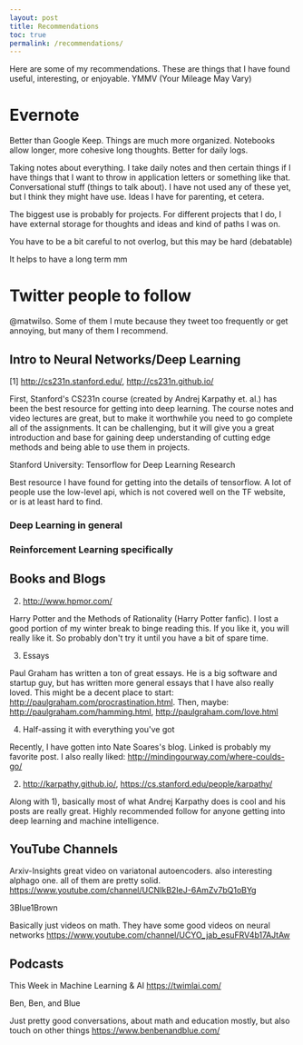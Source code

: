 ```yaml
---
layout: post
title: Recommendations
toc: true
permalink: /recommendations/
---
```


Here are some of my recommendations.  These are things that I have found useful, interesting,
or enjoyable.  YMMV (Your Mileage May Vary)


# Evernote

Better than Google Keep.  Things are much more organized.  Notebooks allow longer, more cohesive
long thoughts. Better for daily logs.

Taking notes about everything.  I take daily notes and then certain things if I have things 
that I want to throw in application letters or something like that.  Conversational stuff
(things to talk about).  I have not used any of these yet, but I think they might have use.
Ideas I have for parenting, et cetera.

The biggest use is probably for projects.  For different projects that I do, I have external
storage for thoughts and ideas and kind of paths I was on.

You have to be a bit careful to not overlog, but this may be hard (debatable)

It helps to have a long term mm

# Twitter people to follow

@matwilso.  Some of them I mute because they tweet too frequently or get annoying, but 
many of them I recommend.


## Intro to Neural Networks/Deep Learning

[1] http://cs231n.stanford.edu/, http://cs231n.github.io/

First, Stanford's CS231n course (created by Andrej Karpathy et. al.) has been the best resource for getting into deep learning. The course notes and video lectures are great, but to make it worthwhile you need to go complete all of the assignments. It can be challenging, but it will give you a great introduction and base for gaining deep understanding of cutting edge methods and being able to use them in projects.


Stanford University: Tensorflow for Deep Learning Research

Best resource I have found for getting into the details of tensorflow. A lot of people use the low-level api, which is not covered well on the TF website, or is at least hard to find.



### Deep Learning in general


### Reinforcement Learning specifically


## Books and Blogs

2) http://www.hpmor.com/

Harry Potter and the Methods of Rationality (Harry Potter fanfic). I lost a good portion of my winter break to binge reading this. If you like it, you will really like it. So probably don't try it until you have a bit of spare time.


3) Essays

Paul Graham has written a ton of great essays. He is a big software and startup guy, but has written more general essays that I have also really loved. This might be a decent place to start: http://paulgraham.com/procrastination.html. Then, maybe: http://paulgraham.com/hamming.html, http://paulgraham.com/love.html



4) Half-assing it with everything you've got

Recently, I have gotten into Nate Soares's blog. Linked is probably my favorite post. I also really liked: http://mindingourway.com/where-coulds-go/


2) http://karpathy.github.io/, https://cs.stanford.edu/people/karpathy/

Along with 1), basically most of what Andrej Karpathy does is cool and his posts are really great. Highly recommended follow for anyone getting into deep learning and machine intelligence.





## YouTube Channels

Arxiv-Insights
great video on variatonal autoencoders.  also interesting alphago one.
all of them are pretty solid.
https://www.youtube.com/channel/UCNIkB2IeJ-6AmZv7bQ1oBYg


3Blue1Brown

Basically just videos on math.  They have some good videos on neural networks
https://www.youtube.com/channel/UCYO_jab_esuFRV4b17AJtAw

## Podcasts

This Week in Machine Learning & AI
https://twimlai.com/

Ben, Ben, and Blue

Just pretty good conversations, about math and education mostly, but also touch on other
things 
https://www.benbenandblue.com/




